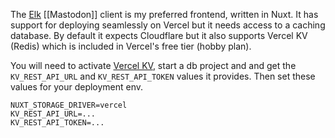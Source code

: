 The [Elk](https://github.com/elk-zone/elk) [[Mastodon]] client is my preferred frontend, written in Nuxt. It has support for deploying seamlessly on Vercel but it needs access to a caching database.  By default it expects Cloudflare but it also supports Vercel KV (Redis) which is included in Vercel's free tier (hobby plan).

You will need to activate [Vercel KV](https://vercel.com/docs/storage/vercel-kv), start a db project and and get the `KV_REST_API_URL` and `KV_REST_API_TOKEN` values it provides. Then set these values for your deployment env.

```
NUXT_STORAGE_DRIVER=vercel
KV_REST_API_URL=...
KV_REST_API_TOKEN=...
```